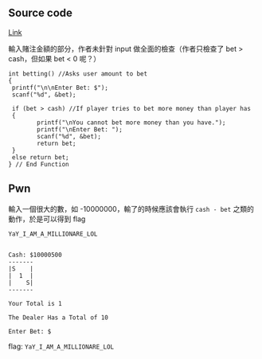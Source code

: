 ## Source code
[Link](https://cboard.cprogramming.com/c-programming/114023-simple-blackjack-program.html)

輸入賭注金額的部分，作者未針對 input 做全面的檢查（作者只檢查了 bet > cash，但如果 bet < 0 呢？）
```
int betting() //Asks user amount to bet
{
 printf("\n\nEnter Bet: $");
 scanf("%d", &bet);
 
 if (bet > cash) //If player tries to bet more money than player has
 {
        printf("\nYou cannot bet more money than you have.");
        printf("\nEnter Bet: ");
        scanf("%d", &bet);
        return bet;
 }
 else return bet;
} // End Function
```

## Pwn
輸入一個很大的數，如 -10000000，輸了的時候應該會執行 `cash - bet` 之類的動作，於是可以得到 flag

```
YaY_I_AM_A_MILLIONARE_LOL


Cash: $10000500
-------
|S    |
|  1  |
|    S|
-------

Your Total is 1

The Dealer Has a Total of 10

Enter Bet: $
```

flag: `YaY_I_AM_A_MILLIONARE_LOL`
